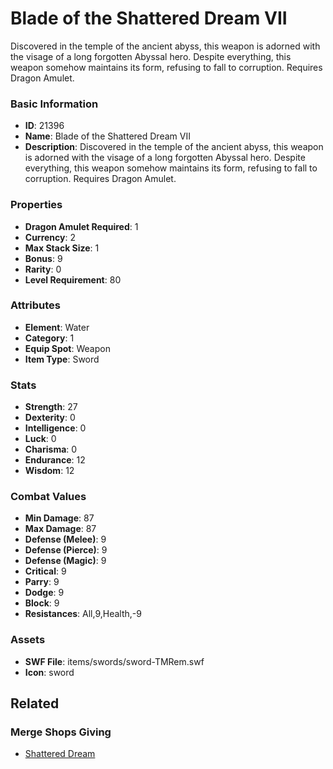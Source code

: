 # Blade of the Shattered Dream VII

Discovered in the temple of the ancient abyss, this weapon is adorned with the visage of a long forgotten Abyssal hero. Despite everything, this weapon somehow maintains its form, refusing to fall to corruption. Requires Dragon Amulet.

### Basic Information

- **ID**: 21396
- **Name**: Blade of the Shattered Dream VII
- **Description**: Discovered in the temple of the ancient abyss, this weapon is adorned with the visage of a long forgotten Abyssal hero. Despite everything, this weapon somehow maintains its form, refusing to fall to corruption. Requires Dragon Amulet.

### Properties

- **Dragon Amulet Required**: 1
- **Currency**: 2
- **Max Stack Size**: 1
- **Bonus**: 9
- **Rarity**: 0
- **Level Requirement**: 80

### Attributes

- **Element**: Water
- **Category**: 1
- **Equip Spot**: Weapon
- **Item Type**: Sword

### Stats

- **Strength**: 27
- **Dexterity**: 0
- **Intelligence**: 0
- **Luck**: 0
- **Charisma**: 0
- **Endurance**: 12
- **Wisdom**: 12

### Combat Values

- **Min Damage**: 87
- **Max Damage**: 87
- **Defense (Melee)**: 9
- **Defense (Pierce)**: 9
- **Defense (Magic)**: 9
- **Critical**: 9
- **Parry**: 9
- **Dodge**: 9
- **Block**: 9
- **Resistances**: All,9,Health,-9

### Assets

- **SWF File**: items/swords/sword-TMRem.swf
- **Icon**: sword

## Related

### Merge Shops Giving

- [Shattered Dream](../merge-shops/388-shattered-dream.md)

